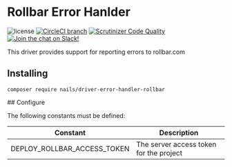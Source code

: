 # Rollbar Error Hanlder

![license](https://img.shields.io/badge/license-MIT-green.svg)
[![CircleCI branch](https://img.shields.io/circleci/project/github/nails/driver-error-handler-rollbar.svg)](https://circleci.com/gh/nails/driver-error-handler-rollbar)
[![Scrutinizer Code Quality](https://scrutinizer-ci.com/g/nails/driver-error-handler-rollbar/badges/quality-score.png)](https://scrutinizer-ci.com/g/nails/driver-error-handler-rollbar)
[![Join the chat on Slack!](https://now-examples-slackin-rayibnpwqe.now.sh/badge.svg)](https://nails-app.slack.com/shared_invite/MTg1NDcyNjI0ODcxLTE0OTUwMzA1NTYtYTZhZjc5YjExMQ)

This driver provides support for reporting errors to rollbar.com


## Installing

    composer require nails/driver-error-handler-rollbar


## Configure

The following constants must be defined:

| Constant                    | Description                             |
|-----------------------------|-----------------------------------------|
| DEPLOY_ROLLBAR_ACCESS_TOKEN | The server access token for the project |
